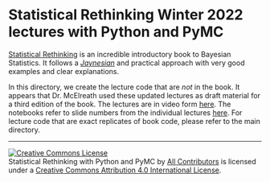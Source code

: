 # Statistical Rethinking Winter 2022 lectures with Python and PyMC

[Statistical Rethinking](http://xcelab.net/rm/statistical-rethinking/) is an incredible introductory book to Bayesian Statistics. It follows a [_Jaynesian_](https://en.wikipedia.org/wiki/Edwin_Thompson_Jaynes) and practical approach with very good examples and clear explanations.

In this directory, we create the lecture code that are *not* in the book. It appears that Dr. McElreath used these updated lectures as draft material for a third edition of the book. The lectures are in video form [here](https://www.youtube.com/playlist?list=PLDcUM9US4XdMROZ57-OIRtIK0aOynbgZN). The notebooks refer to slide numbers from the individual lectures [here](https://speakerdeck.com/rmcelreath/). For lecture code that are exact replicates of book code, please refer to the main directory.

---

<a rel="license" href="http://creativecommons.org/licenses/by/4.0/"><img alt="Creative Commons License" style="border-width:0" src="https://i.creativecommons.org/l/by/4.0/88x31.png" /></a><br /><span>Statistical Rethinking with Python and PyMC</span> by <a xmlns:cc="http://creativecommons.org/ns#" href="https://github.com/aloctavodia/Statistical-Rethinking-with-Python-and-PyMC3/graphs/contributors" property="cc:attributionName" rel="cc:attributionURL">All Contributors</a> is licensed under a <a rel="license" href="http://creativecommons.org/licenses/by/4.0/">Creative Commons Attribution 4.0 International License</a>.
